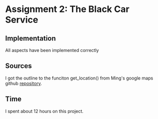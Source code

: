 # Assignment 2: The Black Car Service
## Implementation
All aspects have been implemented correctly

## Sources
I got the outline to the funciton get_location() from Ming's google maps github
[repository](https://github.com/tuftsdev/WebProgramming/blob/gh-pages/examples/google_maps/geolocation_map.html "Github Repository").

## Time
I spent about 12 hours on this project.
